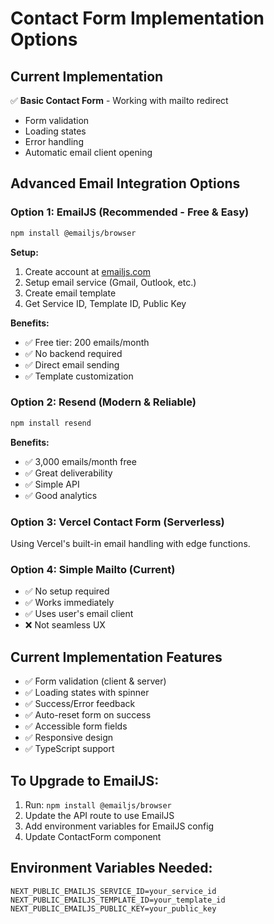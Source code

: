# Contact Form Implementation Options

## Current Implementation
✅ **Basic Contact Form** - Working with mailto redirect
- Form validation
- Loading states
- Error handling
- Automatic email client opening

## Advanced Email Integration Options

### Option 1: EmailJS (Recommended - Free & Easy)
```bash
npm install @emailjs/browser
```

**Setup:**
1. Create account at [emailjs.com](https://emailjs.com)
2. Setup email service (Gmail, Outlook, etc.)
3. Create email template
4. Get Service ID, Template ID, Public Key

**Benefits:**
- ✅ Free tier: 200 emails/month
- ✅ No backend required
- ✅ Direct email sending
- ✅ Template customization

### Option 2: Resend (Modern & Reliable)
```bash
npm install resend
```

**Benefits:**
- ✅ 3,000 emails/month free
- ✅ Great deliverability
- ✅ Simple API
- ✅ Good analytics

### Option 3: Vercel Contact Form (Serverless)
Using Vercel's built-in email handling with edge functions.

### Option 4: Simple Mailto (Current)
- ✅ No setup required
- ✅ Works immediately
- ✅ Uses user's email client
- ❌ Not seamless UX

## Current Implementation Features
- ✅ Form validation (client & server)
- ✅ Loading states with spinner
- ✅ Success/Error feedback
- ✅ Auto-reset form on success
- ✅ Accessible form fields
- ✅ Responsive design
- ✅ TypeScript support

## To Upgrade to EmailJS:
1. Run: `npm install @emailjs/browser`
2. Update the API route to use EmailJS
3. Add environment variables for EmailJS config
4. Update ContactForm component

## Environment Variables Needed:
```
NEXT_PUBLIC_EMAILJS_SERVICE_ID=your_service_id
NEXT_PUBLIC_EMAILJS_TEMPLATE_ID=your_template_id  
NEXT_PUBLIC_EMAILJS_PUBLIC_KEY=your_public_key
```